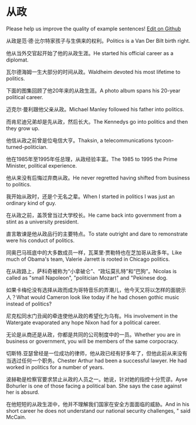 # 从政

Please help us improve the quality of example sentences! [Edit on Github](https://github.com/jiyushe/jiyu-example-sentence-source/blob/main/chinese/congzheng.md)

<p><span class="chinese">从政是范·德·比尔特家孩子与生俱来的权利。</span><span class="english">Politics is a Van Der Bilt birth right.</span></p>

<p><span class="chinese">他从当外交官起开始了他的从政生涯。</span><span class="english">He started his official career as a diplomat.</span></p>

<p><span class="chinese">瓦尔德海姆一生大部分的时间从政。</span><span class="english">Waldheim devoted his most lifetime to politics.</span></p>

<p><span class="chinese">下面的图集回顾了他20年来的从政生涯。</span><span class="english">A photo album spans his 20-year political career.</span></p>

<p><span class="chinese">迈克尔·曼利跟他父亲从政。</span><span class="english">Michael Manley followed his father into politics.</span></p>

<p><span class="chinese">而肯尼迪兄弟却是先从政，然后长大。</span><span class="english">The Kennedys go into politics and then they grow up.</span></p>

<p><span class="chinese">他信从政之前曾是位电信大亨。</span><span class="english">Thaksin, a telecommunications tycoon-turned-politician.</span></p>

<p><span class="chinese">他在1985年至1995年任总理，从政经验丰富。</span><span class="english">The 1985 to 1995 the Prime Minister, political experience.</span></p>

<p><span class="chinese">他从来没有后悔过弃商从政。</span><span class="english">He never regretted having shifted from business to politics.</span></p>

<p><span class="chinese">我开始从政时，还是个无名之辈。</span><span class="english">When I started in politics I was just an ordinary kind of guy.</span></p>

<p><span class="chinese">在从政之前，盖茨曾当过大学校长。</span><span class="english">He came back into government from a stint as a university president.</span></p>

<p><span class="chinese">直言敢谏是他从政品行的主要特点。</span><span class="english">To state outright and dare to remonstrate were his conduct of politics.</span></p>

<p><span class="chinese">同奥巴马班底中的大多数成员一样，瓦莱里·贾勒特也在芝加哥从政多年。</span><span class="english">Like much of Obama's team, Valerie Jarrett is rooted in Chicago politics.</span></p>

<p><span class="chinese">在从政路上，萨科奇被称为“小拿破仑”、“政坛莫扎特”和“巴狗”。</span><span class="english">Nicolas is called as "small Napoleon", "politician Mozart" and "Pekinese dog.</span></p>

<p><span class="chinese">如果卡梅伦没有选择从政而成为哥特音乐的弄潮儿，他今天又将以怎样的面貌示人？</span><span class="english">What would Cameron look like today if he had chosen gothic music instead of politics?</span></p>

<p><span class="chinese">尼克松同水门丑闻的牵连使他从政的希望化为乌有。</span><span class="english">His involvement in the Watergate evaporated any hope Nixon had for a political career.</span></p>

<p><span class="chinese">无论是从商还是从政，你都是共同的公司制度中的一员。</span><span class="english">Whether you are in business or government, you will be members of the same corpocracy.</span></p>

<p><span class="chinese">切斯特.亚瑟曾经是一位成功的律师，他从政已经有好多年了，但他此前从来没有当选过任何一个职务。</span><span class="english">Chester Arthur had been a successful lawyer. He had worked in politics for a number of years.</span></p>

<p><span class="chinese">波赫勒是检察官要求禁止从政的人员之一。她说，针对她的指控十分荒谬。</span><span class="english">Ayse Bohurler is one of those facing a political ban. She says the case against her is absurd.</span></p>

<p><span class="chinese">在他短短的从政生涯中，他并不理解我们国家在安全方面面临的威胁。</span><span class="english">And in his short career he does not understand our national security challenges, " said McCain.</span></p>

